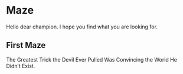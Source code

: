 # Maze
Hello dear champion. I hope you find what you are looking for.

## First Maze
The Greatest Trick the Devil Ever Pulled Was Convincing the World He Didn’t Exist.